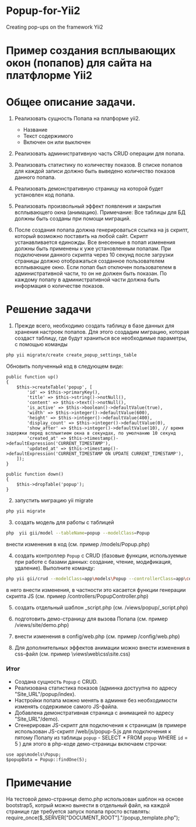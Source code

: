 # Popup-for-Yii2
Creating pop-ups on the framework Yii2
# Пример создания всплывающих окон (попапов) для сайта на платфлорме Yii2

# Общее описание задачи.

1. Реализовать сущность Попапа на платформе yii2.
	- Название
	- Текст содержимого
	- Включен он или выключен

2. Реализовать административную часть CRUD операции для попапа.

3. Реализовать статистику по количеству показов. 
В списке попапов для каждой записи должно быть выведено количество показов данного попапа.

4. Реализовать демонстративную страницу на которой будет установлен код попапа.

5. Реализовать произвольный эффект появления и закрытия всплывающего окна (анимацию).
Примечание: Все таблицы для БД должны быть созданы при помощи миграций.

6. После создания попапа должна генерироваться ссылка на js скрипт, который возможно поставить на любой сайт. 
Скрипт устанавливается единожды. 
Все внесенные в попап изменения должны быть применены к уже установленным попапам.
При подключении данного скрипта через 10 секунд после загрузки страницы должно отображаться созданное пользователем всплывающее окно. 
Если попап был отключен пользователем в административной части, то он не должен быть показан.
По каждому попапу в административной части должна быть информация о количестве показов.

# Решение задачи

1. Прежде всего, необходимо создать таблицу в базе данных для хранения настроек попапов. 
Для этого создадим миграцию, которая создаст таблицу, где будут храниться все необходимые параметры, с помощью команды 
```bash
php yii migrate/create create_popup_settings_table
```
Обновить полученный код в следующем виде:

    public function up()
    {
        $this->createTable('popup', [
            'id' => $this->primaryKey(),
            'title' => $this->string()->notNull(),
            'content' => $this->text()->notNull(),
            'is_active' => $this->boolean()->defaultValue(true),
            'width' => $this->integer()->defaultValue(600),
            'height' => $this->integer()->defaultValue(400),
            'display_count' => $this->integer()->defaultValue(0),
            'show_after' => $this->integer()->defaultValue(10), // время задержки перед всплыитием окна в секундах, по умолчанию 10 секунд
            'created_at' => $this->timestamp()->defaultExpression('CURRENT_TIMESTAMP'),
            'updated_at' => $this->timestamp()->defaultExpression('CURRENT_TIMESTAMP ON UPDATE CURRENT_TIMESTAMP'),
        ]);
    }

    public function down()
    {
        $this->dropTable('popup');
    }

2. запустить миграцию yii migrate
```bash
php yii migrate
```
3. создать модель для работы с таблицей
```bash
php  yii gii/model --tableName=popup --modelClass=Popup
```
внести изменения в код (см. пример /models/Popup.php)

4. создать контроллер `Popup` с CRUD (базовые функции, используемые при работе с базами данных: создание, чтение, модификация, удаление).
Выполните команду: 
```bash
php yii gii/crud --modelClass=app\models\Popup --controllerClass=app\controllers\PopupController
```
в него внести изменения, в частности это касается функции генерации скрипта JS (см. пример /controllers/PopupController.php)

5. создать отдельный шаблон _script.php (см. /views/popup/_script.php)

6. подготовить демо-страницу для вызова Попапа (см. пример /views/site/demo.php)

7. внести изменения в config/web.php (см. пример /config/web.php)

8. Для дополнительных эффектов анимации можно внести изменения в css-файл (см. пример \views\web\css\site.css)

### Итог
- Создана сущность `Popup` с CRUD.
- Реализована статистика показов (админка достуупна по адресу "Site_URL"/popup/index).
- Настройки попапа можно менять в админке без необходимости изменять содержимое самого JS-файла.
- Добавлена демонстративная страница с анимацией по адресу "Site_URL"/demo).
- Сгенерирован JS-скрипт для подключения к страницам (в примере использован JS-скрипт /web/js/popup-5.js для подключения к пятому Попапу из таблицы `popup` - SELECT * FROM `popup` WHERE `id` = 5 )
для этого в php-коде демо-страницы включаем строчки:
```
use app\models\Popup;
$popupData = Popup::findOne(5);
```

# Примечание
На тестовой демо-странице demo.php использован шаблон на основе bootstrap5, котрый можно вынести в отдельный файл,
на каждой странице где требуется запуск попапа просто вставлять: require_once($_SERVER["DOCUMENT_ROOT"]."/popup_template.php");
